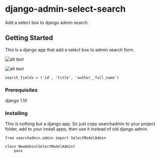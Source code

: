 # django-admin-select-search

Add a select box to django admin search.

## Getting Started

This is a django app that add a select box to admin search form.

![alt text](https://dw75asfpu22ml.cloudfront.net/cover/djago_admin_select_example2.jpg)

![alt text](https://dw75asfpu22ml.cloudfront.net/cover/djago_admin_select_example1.png)

```search_fields = ('id', 'title', 'author__full_name')```

### Prerequisites

django 1.10


### Installing

This is nothing but a django app. So just copy searchadmin to your project folder,
add to your install apps, then use it instead of old django admin.


```
from searchadmin.admin import SelectModelAdmin

class NewAdmin(SelectModelAdmin)
	pass

```

